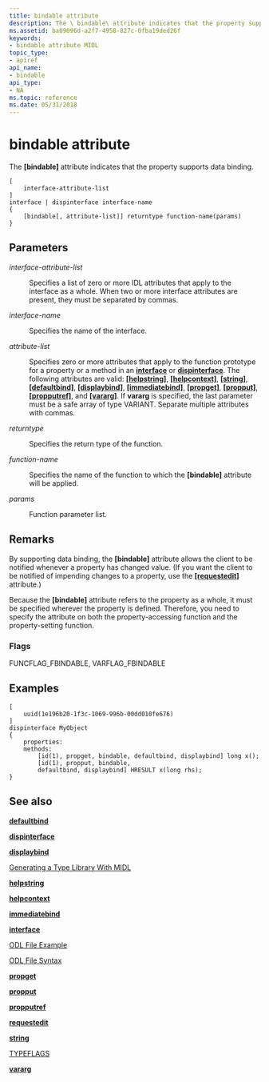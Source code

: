 ```yaml
---
title: bindable attribute
description: The \ bindable\ attribute indicates that the property supports data binding.
ms.assetid: ba09096d-a2f7-4958-827c-0fba19ded26f
keywords:
- bindable attribute MIDL
topic_type:
- apiref
api_name:
- bindable
api_type:
- NA
ms.topic: reference
ms.date: 05/31/2018
---
```


# bindable attribute

The **\[bindable\]** attribute indicates that the property supports data binding.

``` syntax
[
    interface-attribute-list
] 
interface | dispinterface interface-name 
{
    [bindable[, attribute-list]] returntype function-name(params)
}
```

## Parameters

<dl> <dt>

*interface-attribute-list* 
</dt> <dd>

Specifies a list of zero or more IDL attributes that apply to the interface as a whole. When two or more interface attributes are present, they must be separated by commas.

</dd> <dt>

*interface-name* 
</dt> <dd>

Specifies the name of the interface.

</dd> <dt>

*attribute-list* 
</dt> <dd>

Specifies zero or more attributes that apply to the function prototype for a property or a method in an [**interface**](interface.md) or [**dispinterface**](dispinterface.md). The following attributes are valid: [**\[helpstring\]**](helpstring.md), [**\[helpcontext\]**](helpcontext.md), [**\[string\]**](string.md), [**\[defaultbind\]**](defaultbind.md), [**\[displaybind\]**](displaybind.md), [**\[immediatebind\]**](immediatebind.md), [**\[propget\]**](propget.md), [**\[propput\]**](propput.md), [**\[propputref\]**](propputref.md), and [**\[vararg\]**](vararg.md). If **vararg** is specified, the last parameter must be a safe array of type VARIANT. Separate multiple attributes with commas.

</dd> <dt>

*returntype* 
</dt> <dd>

Specifies the return type of the function.

</dd> <dt>

*function-name* 
</dt> <dd>

Specifies the name of the function to which the **\[bindable\]** attribute will be applied.

</dd> <dt>

*params* 
</dt> <dd>

Function parameter list.

</dd> </dl>

## Remarks

By supporting data binding, the **\[bindable\]** attribute allows the client to be notified whenever a property has changed value. (If you want the client to be notified of impending changes to a property, use the [**\[requestedit\]**](requestedit.md) attribute.)

Because the **\[bindable\]** attribute refers to the property as a whole, it must be specified wherever the property is defined. Therefore, you need to specify the attribute on both the property-accessing function and the property-setting function.

### Flags

FUNCFLAG\_FBINDABLE, VARFLAG\_FBINDABLE

## Examples

``` syntax
[
    uuid(1e196b20-1f3c-1069-996b-00dd010fe676)
]
dispinterface MyObject 
{ 
    properties: 
    methods: 
        [id(1), propget, bindable, defaultbind, displaybind] long x(); 
        [id(1), propput, bindable, 
        defaultbind, displaybind] HRESULT x(long rhs); 
}
```

## See also

<dl> <dt>

[**defaultbind**](defaultbind.md)
</dt> <dt>

[**dispinterface**](dispinterface.md)
</dt> <dt>

[**displaybind**](displaybind.md)
</dt> <dt>

[Generating a Type Library With MIDL](generating-a-type-library-with-midl-2.md)
</dt> <dt>

[**helpstring**](helpstring.md)
</dt> <dt>

[**helpcontext**](helpcontext.md)
</dt> <dt>

[**immediatebind**](immediatebind.md)
</dt> <dt>

[**interface**](interface.md)
</dt> <dt>

[ODL File Example](https://msdn.microsoft.com/library/ms221308(v=VS.71).aspx)
</dt> <dt>

[ODL File Syntax](https://msdn.microsoft.com/library/ms221683(v=VS.71).aspx)
</dt> <dt>

[**propget**](propget.md)
</dt> <dt>

[**propput**](propput.md)
</dt> <dt>

[**propputref**](propputref.md)
</dt> <dt>

[**requestedit**](requestedit.md)
</dt> <dt>

[**string**](string.md)
</dt> <dt>

[TYPEFLAGS](https://msdn.microsoft.com/library/ms221509(v=VS.71).aspx)
</dt> <dt>

[**vararg**](vararg.md)
</dt> </dl>

 

 




